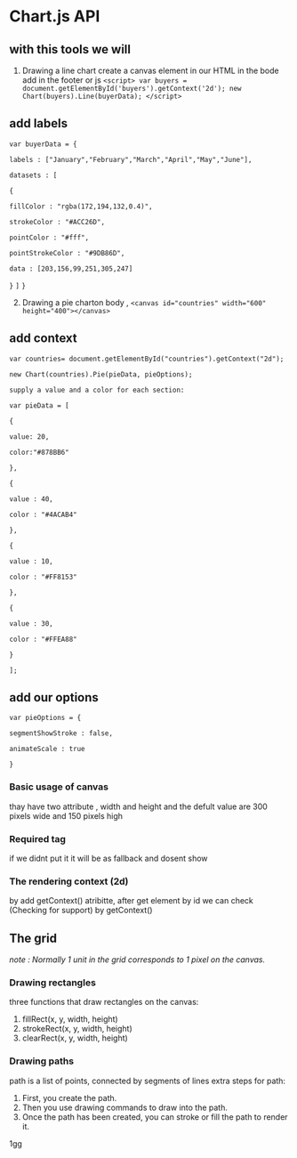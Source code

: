 # Chart.js API
## with this tools we will
1. Drawing a line chart create a canvas element in our HTML in the bode
add in the footer or js `<script> var buyers = document.getElementById('buyers').getContext('2d'); new Chart(buyers).Line(buyerData); </script>`
## add labels

`var buyerData = {`

`labels : ["January","February","March","April","May","June"],`

`datasets : [`

`{`

`fillColor : "rgba(172,194,132,0.4)",`

`strokeColor : "#ACC26D",`

`pointColor : "#fff",`

`pointStrokeColor : "#9DB86D",`

`data : [203,156,99,251,305,247]`

`}`
`]`
`}`

2. Drawing a pie charton body , `<canvas id="countries" width="600" height="400"></canvas>`
## add context

`var countries= document.getElementById("countries").getContext("2d");`

`new Chart(countries).Pie(pieData, pieOptions);`

`supply a value and a color for each section:`

`var pieData = [`

`{`

`value: 20,`

`color:"#878BB6"`

`},`

`{`

`value : 40,`

`color : "#4ACAB4"`

`},`

`{`

`value : 10,`

`color : "#FF8153"`

`},`

`{`

`value : 30,`

`color : "#FFEA88"`

`}`

`];`

## add our options

`var pieOptions = {`

`segmentShowStroke : false,`

`animateScale : true`

`} `

### Basic usage of canvas
thay have two attribute , width and height and the defult value are 300 pixels wide and 150 pixels high
### Required tag
if we didnt put it it will be as fallback and dosent show
### The rendering context (2d)
by add getContext() atribitte, after get element by id we can check (Checking for support) by getContext()
## The grid
*note : Normally 1 unit in the grid corresponds to 1 pixel on the canvas.*
### Drawing rectangles
three functions that draw rectangles on the canvas:
1. fillRect(x, y, width, height)
2. strokeRect(x, y, width, height)
3. clearRect(x, y, width, height)
### Drawing paths
path is a list of points, connected by segments of lines extra steps for path:
1. First, you create the path.
2. Then you use drawing commands to draw into the path.
3. Once the path has been created, you can stroke or fill the path to render it.

1[gg](https://miro.medium.com/max/902/1*CPSTzfUTCCpUbllyiPvl_A.jpeg)

